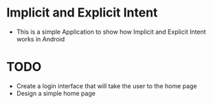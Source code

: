 # Implicit and Explicit Intent 
- This is a  simple Application to show how Implicit and Explicit Intent works in Android

# TODO
- Create a login interface that will take the user to the home page
- Design a simple home page
